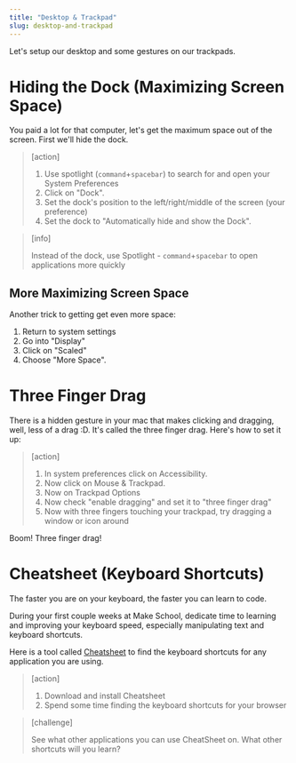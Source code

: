 ```yaml
---
title: "Desktop & Trackpad"
slug: desktop-and-trackpad
---
```


Let's setup our desktop and some gestures on our trackpads.

# Hiding the Dock (Maximizing Screen Space)

You paid a lot for that computer, let's get the maximum space out of the screen. First we'll hide the dock.

> [action]
>
> 1. Use spotlight (`command`+`spacebar`) to search for and open your System Preferences
> 1. Click on "Dock".
> 1. Set the dock's position to the left/right/middle of the screen (your preference)
> 1. Set the dock to "Automatically hide and show the Dock".

<!-- -->

>[info]
>
> Instead of the dock, use Spotlight - `command`+`spacebar` to open applications more quickly

## More Maximizing Screen Space

Another trick to getting get even more space:

1. Return to system settings
1. Go into "Display"
1. Click on "Scaled"
1. Choose "More Space".

# Three Finger Drag

There is a hidden gesture in your mac that makes clicking and dragging, well, less of a drag :D. It's called the three finger drag. Here's how to set it up:

> [action]
>
> 1. In system preferences click on Accessibility.
> 1. Now click on Mouse & Trackpad.
> 1. Now on Trackpad Options
> 1. Now check "enable dragging" and set it to "three finger drag"
> 1. Now with three fingers touching your trackpad, try dragging a window or icon around

Boom! Three finger drag!

# Cheatsheet (Keyboard Shortcuts)

The faster you are on your keyboard, the faster you can learn to code.

During your first couple weeks at Make School, dedicate time to learning and improving your keyboard speed, especially manipulating text and keyboard shortcuts.

Here is a tool called [Cheatsheet](https://www.mediaatelier.com/CheatSheet/) to find the keyboard shortcuts for any application you are using.

> [action]
>
> 1. Download and install Cheatsheet
> 1. Spend some time finding the keyboard shortcuts for your browser

<!-- -->

> [challenge]
>
> See what other applications you can use CheatSheet on. What other shortcuts will you learn?
